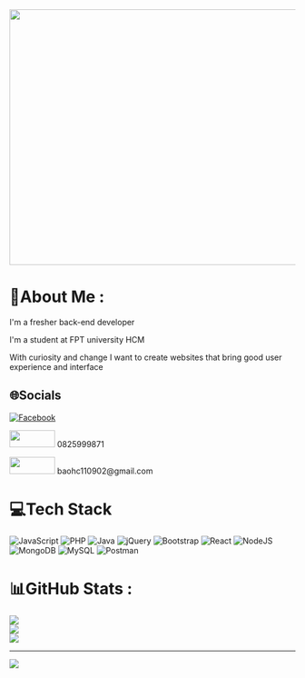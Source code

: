 <img src="https://acegif.com/wp-content/gif/outerspace-58.gif" width="850" height="450" style="float:center"/>

# 💫About Me :
I'm a fresher back-end developer

I'm a student at FPT university HCM

With curiosity and change I want to create websites that bring good user experience and interface

## 🌐Socials
[![Facebook](https://img.shields.io/badge/Facebook-%231877F2.svg?logo=Facebook&logoColor=white)](https://facebook.com/huynhchibao11)

<p><img width="80x" height="30px" src="https://upload.wikimedia.org/wikipedia/commons/thumb/c/cd/Zalo_logo_2019.svg/800px-Zalo_logo_2019.svg.png"> 0825999871</p>

<p><img width="80x" height="30px" src="https://genk.mediacdn.vn/139269124445442048/2020/10/7/photo-1-16020377606131031763600.jpg"> baohc110902@gmail.com</p>

# 💻Tech Stack
![JavaScript](https://img.shields.io/badge/javascript-%23323330.svg?style=for-the-badge&logo=javascript&logoColor=%23F7DF1E) ![PHP](https://img.shields.io/badge/php-%23777BB4.svg?style=for-the-badge&logo=php&logoColor=white) ![Java](https://img.shields.io/badge/java-%23ED8B00.svg?style=for-the-badge&logo=java&logoColor=white) ![jQuery](https://img.shields.io/badge/jquery-%230769AD.svg?style=for-the-badge&logo=jquery&logoColor=white) ![Bootstrap](https://img.shields.io/badge/bootstrap-%23563D7C.svg?style=for-the-badge&logo=bootstrap&logoColor=white) ![React](https://img.shields.io/badge/react-%2320232a.svg?style=for-the-badge&logo=react&logoColor=%2361DAFB) ![NodeJS](https://img.shields.io/badge/node.js-6DA55F?style=for-the-badge&logo=node.js&logoColor=white) ![MongoDB](https://img.shields.io/badge/MongoDB-%234ea94b.svg?style=for-the-badge&logo=mongodb&logoColor=white) ![MySQL](https://img.shields.io/badge/mysql-%2300f.svg?style=for-the-badge&logo=mysql&logoColor=white) ![Postman](https://img.shields.io/badge/Postman-FF6C37?style=for-the-badge&logo=postman&logoColor=white)
# 📊GitHub Stats :
![](https://github-readme-stats.vercel.app/api?username=HuynhChiBao1109&theme=dracula&hide_border=true&include_all_commits=false&count_private=true)<br/>
![](https://github-readme-streak-stats.herokuapp.com/?user=HuynhChiBao1109&theme=dracula&hide_border=true)<br/>
![](https://github-readme-stats.vercel.app/api/top-langs/?username=HuynhChiBao1109&theme=dracula&hide_border=true&include_all_commits=false&count_private=true&layout=compact)

---
[![](https://visitcount.itsvg.in/api?id=HuynhChiBao1109&icon=0&color=0)](https://visitcount.itsvg.in)


